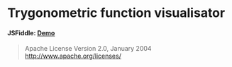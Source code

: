 # Trygonometric function visualisator
#### JSFiddle: [Demo](https://jsfiddle.net/vzzj9fyx/)
>Apache License
>Version 2.0, January 2004
>http://www.apache.org/licenses/
